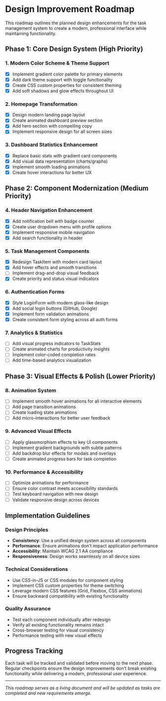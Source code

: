 # Design Improvement Roadmap

This roadmap outlines the planned design enhancements for the task management system to create a modern, professional interface while maintaining functionality.

## Phase 1: Core Design System (High Priority)

### 1. Modern Color Scheme & Theme Support
- [x] Implement gradient color palette for primary elements
- [x] Add dark theme support with toggle functionality
- [x] Create CSS custom properties for consistent theming
- [x] Add soft shadows and glow effects throughout UI

### 2. Homepage Transformation
- [x] Design modern landing page layout
- [x] Create animated dashboard preview section
- [x] Add hero section with compelling copy
- [x] Implement responsive design for all screen sizes

### 3. Dashboard Statistics Enhancement
- [x] Replace basic stats with gradient card components
- [x] Add visual data representation (charts/graphs)
- [x] Implement smooth loading animations
- [x] Create hover interactions for better UX

## Phase 2: Component Modernization (Medium Priority)

### 4. Header Navigation Enhancement
- [x] Add notification bell with badge counter
- [x] Create user dropdown menu with profile options
- [x] Implement responsive mobile navigation
- [x] Add search functionality in header

### 5. Task Management Components
- [x] Redesign TaskItem with modern card layout
- [x] Add hover effects and smooth transitions
- [ ] Implement drag-and-drop visual feedback
- [x] Create priority and status visual indicators

### 6. Authentication Forms
- [x] Style LoginForm with modern glass-like design
- [x] Add social login buttons (GitHub, Google)
- [x] Implement form validation animations
- [x] Create consistent form styling across all auth forms

### 7. Analytics & Statistics
- [ ] Add visual progress indicators to TaskStats
- [ ] Create animated charts for productivity insights
- [ ] Implement color-coded completion rates
- [ ] Add time-based analytics visualization

## Phase 3: Visual Effects & Polish (Lower Priority)

### 8. Animation System
- [ ] Implement smooth hover animations for all interactive elements
- [ ] Add page transition animations
- [ ] Create loading state animations
- [ ] Add micro-interactions for better user feedback

### 9. Advanced Visual Effects
- [ ] Apply glassmorphism effects to key UI components
- [ ] Implement gradient backgrounds with subtle patterns
- [ ] Add backdrop blur effects for modals and overlays
- [ ] Create animated progress bars for task completion

### 10. Performance & Accessibility
- [ ] Optimize animations for performance
- [ ] Ensure color contrast meets accessibility standards
- [ ] Test keyboard navigation with new design
- [ ] Validate responsive design across devices

## Implementation Guidelines

### Design Principles
- **Consistency**: Use a unified design system across all components
- **Performance**: Ensure animations don't impact application performance
- **Accessibility**: Maintain WCAG 2.1 AA compliance
- **Responsiveness**: Design works seamlessly on all device sizes

### Technical Considerations
- Use CSS-in-JS or CSS modules for component styling
- Implement CSS custom properties for theme switching
- Leverage modern CSS features (Grid, Flexbox, CSS animations)
- Ensure backward compatibility with existing functionality

### Quality Assurance
- Test each component individually after redesign
- Verify all existing functionality remains intact
- Cross-browser testing for visual consistency
- Performance testing with new visual effects

## Progress Tracking

Each task will be tracked and validated before moving to the next phase. Regular checkpoints ensure the design improvements don't break existing functionality while delivering a modern, professional user experience.

---

*This roadmap serves as a living document and will be updated as tasks are completed and new requirements emerge.*